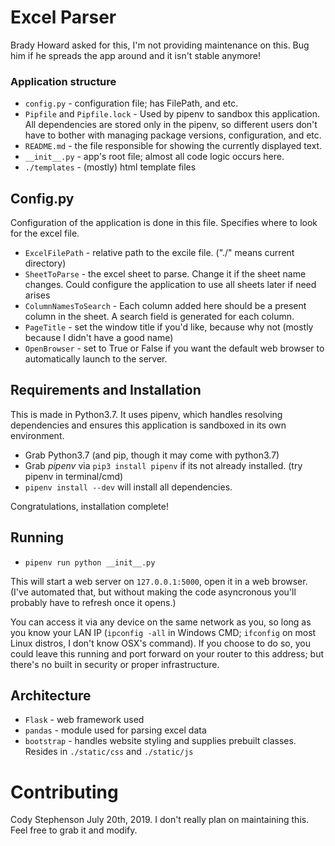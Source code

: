 # Excel Parser

Brady Howard asked for this, I'm not providing maintenance on this. Bug him if he spreads the app around and it isn't stable anymore!

### Application structure

* `config.py` - configuration file; has FilePath, and etc.
* `Pipfile` and `Pipfile.lock` - Used by pipenv to sandbox this application. All dependencies are stored only in the pipenv, so different users don't have to bother with managing package versions, configuration, and etc.
* `README.md` - the file responsible for showing the currently displayed text.
* `__init__.py` - app's root file; almost all code logic occurs here.
* `./templates` - (mostly) html template files

## Config.py

Configuration of the application is done in this file. Specifies where to look for the excel file.

* `ExcelFilePath` - relative path to the excile file. ("./" means current directory)
* `SheetToParse` - the excel sheet to parse. Change it if the sheet name changes. Could configure the application to use all sheets later if need arises
* `ColumnNamesToSearch` - Each column added here should be a present column in the sheet. A search field is generated for each column.
* `PageTitle` - set the window title if  you'd like, because why not (mostly because I didn't have a good name)
* `OpenBrowser` - set to True or False if you want the default web browser to automatically launch to the server.

## Requirements and Installation

This is made in Python3.7. It uses pipenv, which handles resolving dependencies and ensures this application is sandboxed in its own environment.

* Grab Python3.7 (and pip, though it may come with python3.7)
* Grab *pipenv* via `pip3 install pipenv` if its not already installed. (try pipenv in terminal/cmd)
* `pipenv install --dev` will install all dependencies.

Congratulations, installation complete!
## Running

* `pipenv run python __init__.py`

This will start a web server on `127.0.0.1:5000`, open it in a web browser. (I've automated that, but without making the code asyncronous you'll probably have to refresh once it opens.)

You can access it via any device on the same network as you, so long as you know your LAN IP (`ipconfig -all` in Windows CMD; `ifconfig` on most Linux distros, I don't know OSX's command). If you choose to do so, you could leave this running and port forward on your router to this address; but there's no built in security or proper infrastructure.

## Architecture

* `Flask` - web framework used
* `pandas` - module used for parsing excel data
* `bootstrap` - handles website styling and supplies prebuilt classes. Resides in `./static/css` and `./static/js`

# Contributing

Cody Stephenson July 20th, 2019. I don't really plan on maintaining this. Feel free to grab it and modify.